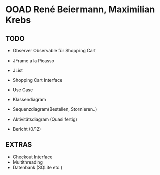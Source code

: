 # OOAD René Beiermann, Maximilian Krebs

## TODO
- Observer Observable für Shopping Cart 
- JFrame a la Picasso
- JList
- Shopping Cart Interface


- Use Case 
- Klassendiagram 
- Sequenzdiagram(Bestellen, Stornieren..)
- Aktivitätsdiagram (Quasi fertig)


- Bericht (0/12)

## EXTRAS
- Checkout Interface
- Multithreading
- Datenbank (SQLite etc.)



    

